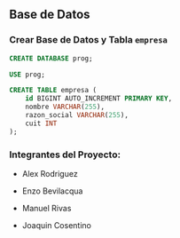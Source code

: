 ## Base de Datos

### Crear Base de Datos y Tabla `empresa`

```sql
CREATE DATABASE prog;

USE prog;

CREATE TABLE empresa (
    id BIGINT AUTO_INCREMENT PRIMARY KEY,
    nombre VARCHAR(255),
    razon_social VARCHAR(255),
    cuit INT
);
```

### Integrantes del Proyecto:
- Alex Rodriguez

- Enzo Bevilacqua

- Manuel Rivas

- Joaquin Cosentino
